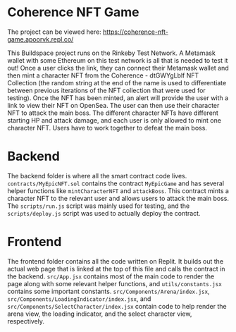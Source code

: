 # Coherence NFT Game

The project can be viewed here: https://coherence-nft-game.apoorvk.repl.co/

This Buildspace project runs on the Rinkeby Test Network. A Metamask wallet with some Ethereum on this test network is all that is needed to test it out! Once a user clicks the link, they can connect their Metamask wallet and then mint a character NFT from the Coherence - dtGWYgLblf NFT Collection (the random string at the end of the name is used to differentiate between previous iterations of the NFT collection that were used for testing). Once the NFT has been minted, an alert will provide the user with a link to view their NFT on OpenSea. The user can then use their character NFT to attack the main boss. The different character NFTs have different starting HP and attack damage, and each user is only allowed to mint one character NFT. Users have to work together to defeat the main boss.

# Backend
The backend folder is where all the smart contract code lives. `contracts/MyEpicNFT.sol` contains the contract `MyEpicGame` and has several helper functions like `mintCharacterNFT` and `attackBoss`. This contract mints a character NFT to the relevant user and allows users to attack the main boss. The `scripts/run.js` script was mainly used for testing, and the `scripts/deploy.js` script was used to actually deploy the contract.

# Frontend

The frontend folder contains all the code written on Replit. It builds out the actual web page that is linked at the top of this file and calls the contract in the backend. `src/App.jsx` contains most of the main code to render the page along with some relevant helper functions, and `utils/constants.jsx` contains some important constants. `src/Components/Arena/index.jsx`, `src/Components/LoadingIndicator/index.jsx`, and `src/Components/SelectCharacter/index.jsx` contain code to help render the arena view, the loading indicator, and the select character view, respectively.
